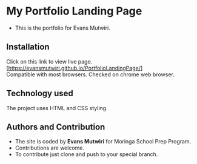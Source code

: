 # My Portfolio Landing Page
- This is the portfolio for Evans Mutwiri.  

## Installation
Click on this link to view live page. [https://evansmutwiri.github.io/PortfolioLandingPage/]    
Compatible with most browsers. Checked on chrome web browser.  

## Technology used
The project uses HTML and CSS styling.  

## Authors and Contribution
- The site is coded by **Evans Mutwiri** for Moringa School Prep Program.   
- Contributions are welcome.  
- To contribute just clone and push to your special branch.  